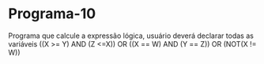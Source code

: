 # Programa-10
Programa que calcule a expressão lógica, usuário deverá declarar todas as variáveis  ((X >= Y) AND (Z &lt;=X)) OR ((X == W) AND (Y == Z)) OR (NOT(X != W))
